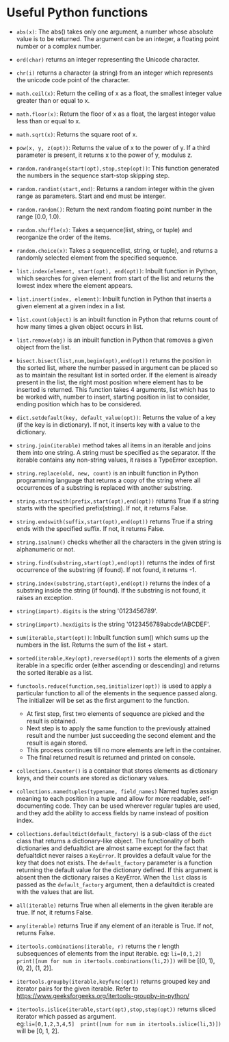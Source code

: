 # Useful Python functions
- `abs(x)`: The abs() takes only one argument, a number whose absolute value is to be returned. The argument can be an integer, a floating point number or a complex number.  
- `ord(char)` returns an integer representing the Unicode character.
- `chr(i)` returns a character (a string) from an integer which represents the unicode code point of the character.
- `math.ceil(x)`: Return the ceiling of x as a float, the smallest integer value greater than or equal to x.
- `math.floor(x)`: Return the floor of x as a float, the largest integer value less than or equal to x.
- `math.sqrt(x)`: Returns the square root of x.
- `pow(x, y, z(opt))`: Returns the value of x to the power of y. If a third parameter is present, it returns x to the power of y, modulus z.  
- `random.randrange(start(opt),stop,step(opt))`: This function generated the numbers in the sequence start-stop skipping step.  
- `random.randint(start,end)`: Returns a random integer within the given range as parameters. Start and end must be interger.
- `random.random()`: Return the next random floating point number in the range [0.0, 1.0).

- `random.shuffle(x)`: Takes a sequence(list, string, or tuple) and reorganize the order of the items.
- `random.choice(x)`: Takes a sequence(list, string, or tuple), and returns a randomly selected element from the specified sequence.

- `list.index(element, start(opt), end(opt))`: Inbuilt function in Python, which searches for given element from start of the list and returns the lowest index where the element appears.
- `list.insert(index, element)`: Inbuilt function in Python that inserts a given element at a given index in a list.
- `list.count(object)` is an inbuilt function in Python that returns count of how many times a given object occurs in list.
- `list.remove(obj)` is an inbuilt function in Python that removes a given object from the list.
- `bisect.bisect(list,num,begin(opt),end(opt))` returns the position in the sorted list, where the number passed in argument can be placed so as to maintain the resultant list in sorted order. If the element is already present in the list, the right most position where element has to be inserted is returned. This function takes 4 arguments, list which has to be worked with, number to insert, starting position in list to consider, ending position which has to be considered.
- `dict.setdefault(key, default_value(opt))`: Returns the value of a key (if the key is in dictionary). If not, it inserts key with a value to the dictionary.
- `string.join(iterable)` method takes all items in an iterable and joins them into one string. A string must be specified as the separator. If the iterable contains any non-string values, it raises a TypeError exception.
- `string.replace(old, new, count)` is an inbuilt function in Python programming language that returns a copy of the string where all occurrences of a substring is replaced with another substring.
- `string.startswith(prefix,start(opt),end(opt))` returns True if a string starts with the specified prefix(string). If not, it returns False.
- `string.endswith(suffix,start(opt),end(opt))` returns True if a string ends with the specified suffix. If not, it returns False.
- `string.isalnum()` checks whether all the characters in the given string is alphanumeric or not.
- `string.find(substring,start(opt),end(opt))` returns the index of first occurrence of the substring (if found). If not found, it returns -1.
- `string.index(substring,start(opt),end(opt))` returns the index of a substring inside the string (if found). If the substring is not found, it raises an exception.
- `string(import).digits` is the string '0123456789'. 
- `string(import).hexdigits` is the string '0123456789abcdefABCDEF'.
- `sum(iterable,start(opt))`: Inbuilt function sum() which sums up the numbers in the list. Returns the sum of the list + start. 
- `sorted(iterable,Key(opt),reversed(opt))` sorts the elements of a given iterable in a specific order (either ascending or descending) and returns the sorted iterable as a list. 
- `functools.reduce(function,seq,initializer(opt))` is used to apply a particular function to all of the elements in the sequence passed along. The initializer will be set as the first argument to the function.
  - At first step, first two elements of sequence are picked and the result is obtained. 
  - Next step is to apply the same function to the previously attained result and the number just succeeding the second element and the result is again stored. 
  - This process continues till no more elements are left in the container. 
  - The final returned result is returned and printed on console.
- `collections.Counter()` is a container that stores elements as dictionary keys, and their counts are stored as dictionary values.
- `collections.namedtuples(typename, field_names)` Named tuples assign meaning to each position in a tuple and allow for more readable, self-documenting code. They can be used wherever regular tuples are used, and they add the ability to access fields by name instead of position index.
- `collections.defaultdict(default_factory)` is a sub-class of the `dict` class that returns a dictionary-like object. The functionality of both dictionaries and defualtdict are almost same except for the fact that defualtdict never raises a `KeyError`. It provides a default value for the key that does not exists. The `default_factory` parameter is a function returning the default value for the dictionary defined. If this argument is absent then the dictionary raises a KeyError. When the `list` class is passed as the `default_factory` argument, then a defaultdict is created with the values that are list.
- `all(iterable)` returns True when all elements in the given iterable are true. If not, it returns False.
- `any(iterable)` returns True if any element of an iterable is True. If not, returns False.
- `itertools.combinations(iterable, r)` returns the r length subsequences of elements from the input iterable. 
eg: `li=[0,1,2] 
print([num for num in itertools.combinations(li,2)])` will be [(0, 1), (0, 2), (1, 2)].
- `itertools.groupby(iterable,keyfunc(opt))` returns grouped key and iterator pairs for the given iterable. Refer to https://www.geeksforgeeks.org/itertools-groupby-in-python/
- `itertools.islice(iterable,start(opt),stop,step(opt))` returns sliced iterator which passed as argument.  
eg:`li=[0,1,2,3,4,5] 
print([num for num in itertools.islice(li,3)])` will be [0, 1, 2].
